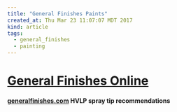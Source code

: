 ```yaml
---
title: "General Finishes Paints"
created_at: Thu Mar 23 11:07:07 MDT 2017
kind: article
tags:
  - general_finishes
  - painting
---
```


<h1>
  <a href="https://generalfinishes.com/" target="_blank">General Finishes Online</a>
</h1>

<h4>
  <a href="https://generalfinishes.com/sites/default/files/HVLP-Fluid-Spray-Tip-Sizes.pdf" target="_blank">generalfinishes.com</a>
  HVLP spray tip recommendations
</h4>

<!--
html boilerplate
<a href="" target="_blank"></a>
<img src="" width="400px">
<ul>
  <li></li>
</ul>
<pre>
</pre>
<pre><code>
</code></pre>
-->
